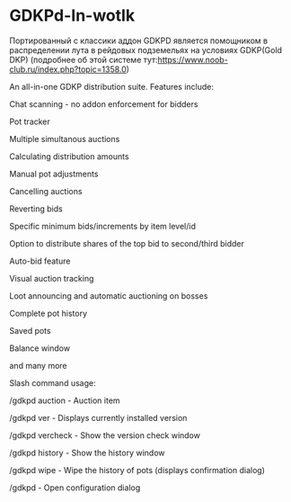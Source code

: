 # GDKPd-In-wotlk
Портированный с классики аддон GDKPD является помощником в распределении лута в рейдовых подземельях на условиях GDKP(Gold DKP) (подробнее об этой системе тут:https://www.noob-club.ru/index.php?topic=1358.0)

An all-in-one GDKP distribution suite. Features include:

Chat scanning - no addon enforcement for bidders


Pot tracker


Multiple simultanous auctions


Calculating distribution amounts


Manual pot adjustments


Cancelling auctions


Reverting bids


Specific minimum bids/increments by item level/id


Option to distribute shares of the top bid to second/third bidder


Auto-bid feature


Visual auction tracking


Loot announcing and automatic auctioning on bosses


Complete pot history


Saved pots


Balance window

and many more


Slash command usage:
 
/gdkpd auction <itemlink> - Auction item
  
/gdkpd ver - Displays currently installed version
  
/gdkpd vercheck - Show the version check window
  
/gdkpd history - Show the history window
  
/gdkpd wipe - Wipe the history of pots (displays confirmation dialog)
  
/gdkpd <anything other than the above> - Open configuration dialog
  
  

